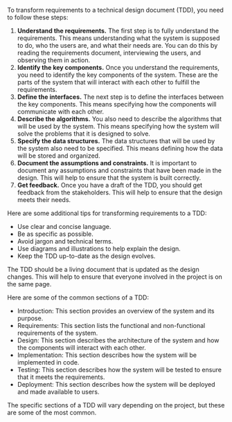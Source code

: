   
To transform requirements to a technical design document (TDD), you need to follow these steps:

1. **Understand the requirements.** The first step is to fully understand the requirements. This means understanding what the system is supposed to do, who the users are, and what their needs are. You can do this by reading the requirements document, interviewing the users, and observing them in action.
2. **Identify the key components.** Once you understand the requirements, you need to identify the key components of the system. These are the parts of the system that will interact with each other to fulfill the requirements.
3. **Define the interfaces.** The next step is to define the interfaces between the key components. This means specifying how the components will communicate with each other.
4. **Describe the algorithms.** You also need to describe the algorithms that will be used by the system. This means specifying how the system will solve the problems that it is designed to solve.
5. **Specify the data structures.** The data structures that will be used by the system also need to be specified. This means defining how the data will be stored and organized.
6. **Document the assumptions and constraints.** It is important to document any assumptions and constraints that have been made in the design. This will help to ensure that the system is built correctly.
7. **Get feedback.** Once you have a draft of the TDD, you should get feedback from the stakeholders. This will help to ensure that the design meets their needs.

Here are some additional tips for transforming requirements to a TDD:

- Use clear and concise language.
- Be as specific as possible.
- Avoid jargon and technical terms.
- Use diagrams and illustrations to help explain the design.
- Keep the TDD up-to-date as the design evolves.

The TDD should be a living document that is updated as the design changes. This will help to ensure that everyone involved in the project is on the same page.

Here are some of the common sections of a TDD:

- Introduction: This section provides an overview of the system and its purpose.
- Requirements: This section lists the functional and non-functional requirements of the system.
- Design: This section describes the architecture of the system and how the components will interact with each other.
- Implementation: This section describes how the system will be implemented in code.
- Testing: This section describes how the system will be tested to ensure that it meets the requirements.
- Deployment: This section describes how the system will be deployed and made available to users.

The specific sections of a TDD will vary depending on the project, but these are some of the most common.
